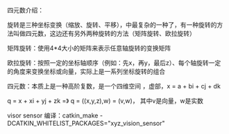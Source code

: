 四元数介绍：

旋转是三种坐标变换（缩放、旋转、平移），中最复杂的一种了，有一种旋转的方法叫做四元数，这边还有另外两种旋转的方法（矩阵旋转、欧拉旋转）

矩阵旋转：使用4*4大小的矩阵来表示任意轴旋转的变换矩阵

欧拉旋转：按照一定的坐标轴顺序（例如：先x，再y，最后z）、每个轴旋转一定的角度来变换坐标或向量，实际上是一系列坐标旋转的组合

四元数：本质上是一种高阶复数，是一个四维空间 ，虚部，x = a + bi + cj + dk

q = x + xi + yj + zk    =》 q = ((x,y,z),w) = (v,w)， 其中v是向量，w是实数





visor sensor 编译：catkin_make -DCATKIN_WHITELIST_PACKAGES="xyz_vision_sensor" 